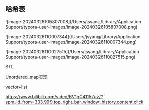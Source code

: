 ## 哈希表

![image-20240326105807008](/Users/jsyang/Library/Application Support/typora-user-images/image-20240326105807008.png)

![image-20240326110007344](/Users/jsyang/Library/Application Support/typora-user-images/image-20240326110007344.png)

![image-20240326110027515](/Users/jsyang/Library/Application Support/typora-user-images/image-20240326110027515.png)

STL

Unordered_map实现

vector+list

https://www.bilibili.com/video/BV1gC41157uv/?spm_id_from=333.999.top_right_bar_window_history.content.click